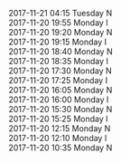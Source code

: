 2017-11-21 04:15 Tuesday  N  
2017-11-20 19:55 Monday  I  
2017-11-20 19:20 Monday  N  
2017-11-20 19:15 Monday  I  
2017-11-20 18:40 Monday  N  
2017-11-20 18:35 Monday  I  
2017-11-20 17:30 Monday  N  
2017-11-20 17:25 Monday  I  
2017-11-20 16:05 Monday  N  
2017-11-20 16:00 Monday  I  
2017-11-20 15:30 Monday  N  
2017-11-20 15:25 Monday  I  
2017-11-20 12:15 Monday  N  
2017-11-20 12:10 Monday  I  
2017-11-20 10:35 Monday  N  
